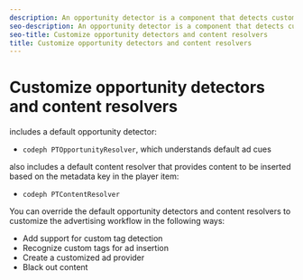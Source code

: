 ```yaml
---
description: An opportunity detector is a component that detects custom tags in a stream and identifies placement opportunities. These opportunities are sent to the content resolver, which customizes the content/ad insertion workflow based on the placement opportunity properties and metadata.
seo-description: An opportunity detector is a component that detects custom tags in a stream and identifies placement opportunities. These opportunities are sent to the content resolver, which customizes the content/ad insertion workflow based on the placement opportunity properties and metadata.
seo-title: Customize opportunity detectors and content resolvers
title: Customize opportunity detectors and content resolvers
---
```


# Customize opportunity detectors and content resolvers

includes a default opportunity detector:
* `codeph PTOpportunityResolver`, which understands default ad cues

also includes a default content resolver that provides content to be inserted based on the metadata key in the player item:
* `codeph PTContentResolver`

You can override the default opportunity detectors and content resolvers to customize the advertising workflow in the following ways:
* Add support for custom tag detection
* Recognize custom tags for ad insertion
* Create a customized ad provider
* Black out content


